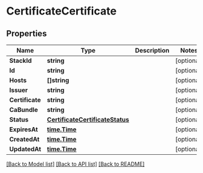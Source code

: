 # CertificateCertificate

## Properties

Name | Type | Description | Notes
------------ | ------------- | ------------- | -------------
**StackId** | **string** |  | [optional] 
**Id** | **string** |  | [optional] 
**Hosts** | **[]string** |  | [optional] 
**Issuer** | **string** |  | [optional] 
**Certificate** | **string** |  | [optional] 
**CaBundle** | **string** |  | [optional] 
**Status** | [**CertificateCertificateStatus**](certificateCertificateStatus.md) |  | [optional] 
**ExpiresAt** | [**time.Time**](time.Time.md) |  | [optional] 
**CreatedAt** | [**time.Time**](time.Time.md) |  | [optional] 
**UpdatedAt** | [**time.Time**](time.Time.md) |  | [optional] 

[[Back to Model list]](../README.md#documentation-for-models) [[Back to API list]](../README.md#documentation-for-api-endpoints) [[Back to README]](../README.md)


